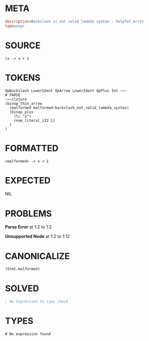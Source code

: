# META
~~~ini
description=Backslash is not valid lambda syntax - helpful error
type=expr
~~~
# SOURCE
~~~roc
\x -> x + 1
~~~
# TOKENS
~~~text
OpBackslash LowerIdent OpArrow LowerIdent OpPlus Int ~~~
# PARSE
~~~clojure
(binop_thin_arrow
  (malformed malformed:backslash_not_valid_lambda_syntax)
  (binop_plus
    (lc "x")
    (num_literal_i32 1)
  )
)
~~~
# FORMATTED
~~~roc
<malformed> -> x + 1
~~~
# EXPECTED
NIL
# PROBLEMS
**Parse Error**
at 1:2 to 1:2

**Unsupported Node**
at 1:2 to 1:12

# CANONICALIZE
~~~clojure
(Stmt.malformed)
~~~
# SOLVED
~~~clojure
; No expression to type check
~~~
# TYPES
~~~roc
# No expression found
~~~
